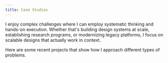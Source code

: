 ```yaml
---
title: Case Studies
---
```

I enjoy complex challenges where I can employ systematic thinking and hands-on execution. Whether that's building design systems at scale, establishing research programs, or modernizing legacy platforms, I focus on scalable designs that actually work in context.

Here are some recent projects that show how I approach different types of problems.